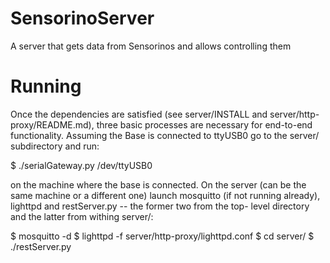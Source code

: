 SensorinoServer
===============

A server that gets data from Sensorinos and allows controlling them

Running
=======

Once the dependencies are satisfied (see server/INSTALL and
server/http-proxy/README.md), three basic processes are necessary for
end-to-end functionality.  Assuming the Base is connected to ttyUSB0
go to the server/ subdirectory and run:

$ ./serialGateway.py /dev/ttyUSB0

on the machine where the base is connected.  On the server (can be the
same machine or a different one) launch mosquitto (if not running
already), lighttpd and restServer.py -- the former two from the top-
level directory and the latter from withing server/:

$ mosquitto -d
$ lighttpd -f server/http-proxy/lighttpd.conf
$ cd server/
$ ./restServer.py
